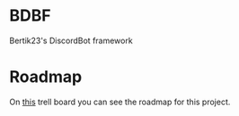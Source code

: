 # BDBF
Bertik23's DiscordBot framework

# Roadmap
On [this](https://trello.com/b/JBxKvJ5G) trell board you can see the roadmap for this project.

